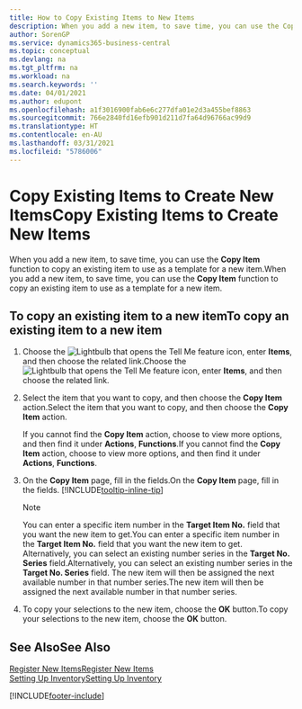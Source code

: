 ```yaml
---
title: How to Copy Existing Items to New Items
description: When you add a new item, to save time, you can use the Copy Item function to copy an existing item to use as a template for a new item.
author: SorenGP
ms.service: dynamics365-business-central
ms.topic: conceptual
ms.devlang: na
ms.tgt_pltfrm: na
ms.workload: na
ms.search.keywords: ''
ms.date: 04/01/2021
ms.author: edupont
ms.openlocfilehash: a1f3016900fab6e6c277dfa01e2d3a455bef8863
ms.sourcegitcommit: 766e2840fd16efb901d211d7fa64d96766ac99d9
ms.translationtype: HT
ms.contentlocale: en-AU
ms.lasthandoff: 03/31/2021
ms.locfileid: "5786006"
---
```

# <a name="copy-existing-items-to-create-new-items"></a><span data-ttu-id="849b7-103">Copy Existing Items to Create New Items</span><span class="sxs-lookup"><span data-stu-id="849b7-103">Copy Existing Items to Create New Items</span></span>

<span data-ttu-id="849b7-104">When you add a new item, to save time, you can use the **Copy Item** function to copy an existing item to use as a template for a new item.</span><span class="sxs-lookup"><span data-stu-id="849b7-104">When you add a new item, to save time, you can use the **Copy Item** function to copy an existing item to use as a template for a new item.</span></span>  

## <a name="to-copy-an-existing-item-to-a-new-item"></a><span data-ttu-id="849b7-105">To copy an existing item to a new item</span><span class="sxs-lookup"><span data-stu-id="849b7-105">To copy an existing item to a new item</span></span>

1. <span data-ttu-id="849b7-106">Choose the ![Lightbulb that opens the Tell Me feature](media/ui-search/search_small.png "Tell me what you want to do") icon, enter **Items**, and then choose the related link.</span><span class="sxs-lookup"><span data-stu-id="849b7-106">Choose the ![Lightbulb that opens the Tell Me feature](media/ui-search/search_small.png "Tell me what you want to do") icon, enter **Items**, and then choose the related link.</span></span>  
2. <span data-ttu-id="849b7-107">Select the item that you want to copy, and then choose the **Copy Item** action.</span><span class="sxs-lookup"><span data-stu-id="849b7-107">Select the item that you want to copy, and then choose the **Copy Item** action.</span></span>  

    <span data-ttu-id="849b7-108">If you cannot find the **Copy Item** action, choose to view more options, and then find it under **Actions**, **Functions**.</span><span class="sxs-lookup"><span data-stu-id="849b7-108">If you cannot find the **Copy Item** action, choose to view more options, and then find it under **Actions**, **Functions**.</span></span>  

3. <span data-ttu-id="849b7-109">On the **Copy Item** page, fill in the fields.</span><span class="sxs-lookup"><span data-stu-id="849b7-109">On the **Copy Item** page, fill in the fields.</span></span> [!INCLUDE[tooltip-inline-tip](includes/tooltip-inline-tip_md.md)]

    > [!NOTE]  
    > <span data-ttu-id="849b7-110">You can enter a specific item number in the **Target Item No.** field that you want the new item to get.</span><span class="sxs-lookup"><span data-stu-id="849b7-110">You can enter a specific item number in the **Target Item No.** field that you want the new item to get.</span></span> <span data-ttu-id="849b7-111">Alternatively, you can select an existing number series in the **Target No. Series** field.</span><span class="sxs-lookup"><span data-stu-id="849b7-111">Alternatively, you can select an existing number series in the **Target No. Series** field.</span></span> <span data-ttu-id="849b7-112">The new item will then be assigned the next available number in that number series.</span><span class="sxs-lookup"><span data-stu-id="849b7-112">The new item will then be assigned the next available number in that number series.</span></span>  

4. <span data-ttu-id="849b7-113">To copy your selections to the new item, choose the **OK** button.</span><span class="sxs-lookup"><span data-stu-id="849b7-113">To copy your selections to the new item, choose the **OK** button.</span></span>  

## <a name="see-also"></a><span data-ttu-id="849b7-114">See Also</span><span class="sxs-lookup"><span data-stu-id="849b7-114">See Also</span></span>

[<span data-ttu-id="849b7-115">Register New Items</span><span class="sxs-lookup"><span data-stu-id="849b7-115">Register New Items</span></span>](inventory-how-register-new-items.md)  
[<span data-ttu-id="849b7-116">Setting Up Inventory</span><span class="sxs-lookup"><span data-stu-id="849b7-116">Setting Up Inventory</span></span>](inventory-setup-inventory.md)  


[!INCLUDE[footer-include](includes/footer-banner.md)]